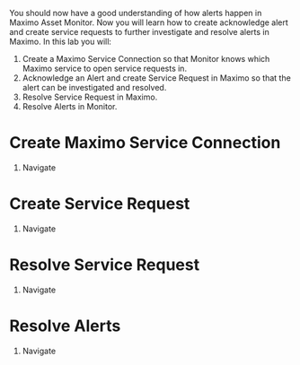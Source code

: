 You should now have a good understanding of how alerts happen in Maximo Asset Monitor.  Now you will learn how to create acknowledge alert and create service requests to further investigate and resolve alerts in Maximo.  In this lab you will:

1.  Create a Maximo Service Connection so that Monitor knows which Maximo service to open service requests in.
2.  Acknowledge an Alert and create Service Request in Maximo so that the alert can be investigated and resolved.
3.  Resolve Service Request in Maximo.
4.  Resolve Alerts in Monitor.

#  Create Maximo Service Connection

1.  Navigate

#  Create Service Request

1.  Navigate 

#  Resolve Service Request

1.  Navigate

#  Resolve Alerts

1.  Navigate
